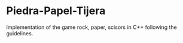 # Piedra-Papel-Tijera
Implementation of the game rock, paper, scisors in C++ following the guidelines.
